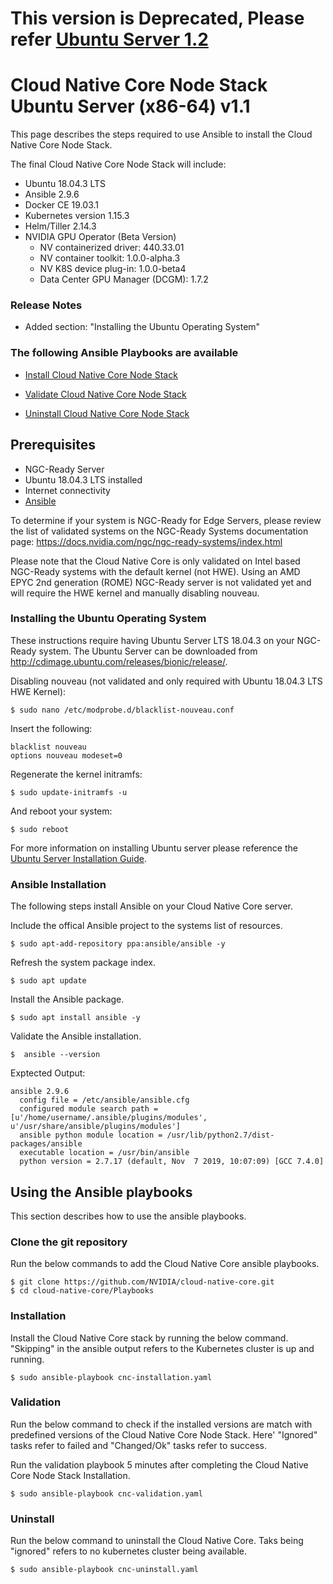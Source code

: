 # This version is Deprecated, Please refer [Ubuntu Server 1.2](https://github.com/NVIDIA/cloud-native-core/blob/master/playbooks/Ubuntu_Server_v1.2.md)

<h1> Cloud Native Core Node Stack Ubuntu Server (x86-64) v1.1 </h1>

This page describes the steps required to use Ansible to install the Cloud Native Core Node Stack.

The final Cloud Native Core Node Stack will include:

- Ubuntu 18.04.3 LTS
- Ansible 2.9.6
- Docker CE 19.03.1
- Kubernetes version 1.15.3
- Helm/Tiller 2.14.3
- NVIDIA GPU Operator (Beta Version)
  - NV containerized driver: 440.33.01
  - NV container toolkit: 1.0.0-alpha.3
  - NV K8S device plug-in: 1.0.0-beta4
  - Data Center GPU Manager (DCGM): 1.7.2
  
### Release Notes

- Added section: "Installing the Ubuntu Operating System"

### The following Ansible Playbooks are available

- [Install Cloud Native Core Node Stack](https://github.com/NVIDIA/cloud-native-core/blob/master/Playbooks/cnc-installation.yaml)

- [Validate Cloud Native Core Node Stack ](https://github.com/NVIDIA/cloud-native-core/blob/master/Playbooks/cnc-validation.yaml)

- [Uninstall Cloud Native Core Node Stack](https://github.com/NVIDIA/cloud-native-core/blob/master/Playbooks/cnc-uninstall.yaml)

## Prerequisites

- NGC-Ready Server
- Ubuntu 18.04.3 LTS installed
- Internet connectivity
- [Ansible](#Ansible-Installation) 

To determine if your system is NGC-Ready for Edge Servers, please review the list of validated systems on the NGC-Ready Systems documentation page: https://docs.nvidia.com/ngc/ngc-ready-systems/index.html

Please note that the Cloud Native Core is only validated on Intel based NGC-Ready systems with the default kernel (not HWE). Using an AMD EPYC 2nd generation (ROME) NGC-Ready server is not validated yet and will require the HWE kernel and manually disabling nouveau.

### Installing the Ubuntu Operating System
These instructions require having Ubuntu Server LTS 18.04.3 on your NGC-Ready system. The Ubuntu Server can be downloaded from http://cdimage.ubuntu.com/releases/bionic/release/.

Disabling nouveau (not validated and only required with Ubuntu 18.04.3 LTS HWE Kernel): 

```
$ sudo nano /etc/modprobe.d/blacklist-nouveau.conf
```

Insert the following:

```
blacklist nouveau
options nouveau modeset=0
```

Regenerate the kernel initramfs:

```
$ sudo update-initramfs -u
```

And reboot your system:

```
$ sudo reboot
```

For more information on installing Ubuntu server please reference the [Ubuntu Server Installation Guide](https://ubuntu.com/tutorials/tutorial-install-ubuntu-server#1-overview).
 
### Ansible Installation
The following steps install Ansible on your Cloud Native Core server.

Include the offical Ansible project to the systems list of resources.

```
$ sudo apt-add-repository ppa:ansible/ansible -y
```

Refresh the system package index.

```
$ sudo apt update
```

Install the Ansible package.

```
$ sudo apt install ansible -y
```

Validate the Ansible installation.

```
$  ansible --version
```

Exptected Output:
```
ansible 2.9.6
  config file = /etc/ansible/ansible.cfg
  configured module search path = [u'/home/username/.ansible/plugins/modules', u'/usr/share/ansible/plugins/modules']
  ansible python module location = /usr/lib/python2.7/dist-packages/ansible
  executable location = /usr/bin/ansible
  python version = 2.7.17 (default, Nov  7 2019, 10:07:09) [GCC 7.4.0]
```

## Using the Ansible playbooks 
This section describes how to use the ansible playbooks.

### Clone the git repository

Run the below commands to add the Cloud Native Core ansible playbooks.

```
$ git clone https://github.com/NVIDIA/cloud-native-core.git
$ cd cloud-native-core/Playbooks
```

### Installation

Install the Cloud Native Core stack by running the below command. "Skipping" in the ansible output refers to the Kubernetes cluster is up and running.

```
$ sudo ansible-playbook cnc-installation.yaml
```

### Validation

Run the below command to check if the installed versions are match with predefined versions of the Cloud Native Core Node Stack. Here' "Ignored" tasks refer to failed and "Changed/Ok" tasks refer to success.

Run the validation playbook 5 minutes after completing the Cloud Native Core Node Stack Installation.

```
$ sudo ansible-playbook cnc-validation.yaml
```

### Uninstall

Run the below command to uninstall the Cloud Native Core. Taks being "ignored" refers to no kubernetes cluster being available.

```
$ sudo ansible-playbook cnc-uninstall.yaml
```
